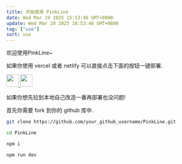 ```yaml
---
title: 开始使用 PinkLine
date: Wed Mar 19 2025 15:53:46 GMT+0800
update: Wed Mar 20 2025 18:53:46 GMT+0800
tag: ["use"]
sort: use
---
```


欢迎使用PinkLine~

<!-- more -->

如果你使用 vercel 或者 netlify 可以直接点击下面的按钮一键部署.

<a href="https://vercel.com/new/clone?repository-url=https://github.com/sooooooooooooooooootheby/PinkLine" target="_blank">
<img src="https://vercel.com/button" style="width: auto; height: 32px">
</a>
<a href="https://app.netlify.com/start/deploy?repository=https://github.com/sooooooooooooooooootheby/PinkLine" target="_blank">
<img src="https://www.netlify.com/img/deploy/button.svg" style="width: auto; height: 32px">
</a>

如果你想先拉到本地自己改造一番再部署也没问题!

首先你需要 fork 到你的 github 库中.

``` bash
git clone https://github.com/your_github_username/PinkLine.git

cd PinkLine

npm i

npm run dev
```
